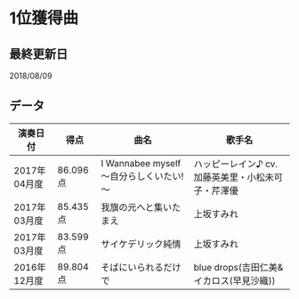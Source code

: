 # 1位獲得曲

## 最終更新日

2018/08/09

## データ

| 演奏日付 | 得点 | 曲名 | 歌手名 |
| --- | --- | --- | --- |
| 2017年04月度 | 86.096 点 | I Wannabee myself ～自分らしくいたい!～ | ハッピーレイン♪ cv.加藤英美里・小松未可子・芹澤優 |
| 2017年03月度 | 85.435 点 | 我旗の元へと集いたまえ | 上坂すみれ |
| 2017年03月度 | 83.599 点 | サイケデリック純情 | 上坂すみれ |
| 2016年12月度 | 89.804 点 | そばにいられるだけで | blue drops(吉田仁美&イカロス(早見沙織)) |
